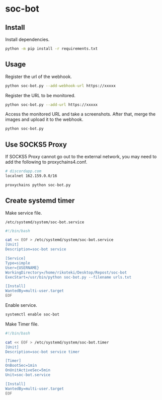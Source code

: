 # soc-bot

## Install

Install dependencies.

```bash
python -m pip install -r requirements.txt
```

## Usage

Register the url of the webhook.

```bash
python soc-bot.py --add-webhook-url https://xxxxx
```

Register the URL to be monitored.

```bash
python soc-bot.py --add-url https://xxxxx
```

Access the monitored URL and take a screenshots.
After that, merge the images and upload it to the webhook.

```bash
python soc-bot.py
```

## Use SOCKS5 Proxy

If SOCKS5 Proxy cannot go out to the external network, you may need to add the following to proxychains4.conf.

```bash
# discordapp.com
localnet 162.159.0.0/16
```

```bash
proxychains python soc-bot.py
```

## Create systemd timer

Make service file.

`/etc/systemd/system/soc-bot.service`

```bash
#!/bin/bash

cat << EOF > /etc/systemd/system/soc-bot.service
[Unit]
Description=soc-bot service

[Service]
Type=simple
User={USERNAME}
WorkingDirectory=/home/rikoteki/Desktop/Repost/soc-bot
ExecStart=/usr/bin/python soc-bot.py --filename urls.txt

[Install]
WantedBy=multi-user.target
EOF
```

Enable service.

```bash
systemctl enable soc-bot
```

Make Timer file.

```bash
#!/bin/bash

cat << EOF > /etc/systemd/system/soc-bot.timer
[Unit]
Description=soc-bot service timer

[Timer]
OnBootSec=1min
OnUnitActiveSec=5min
Unit=soc-bot.service

[Install]
WantedBy=multi-user.target
EOF

```
